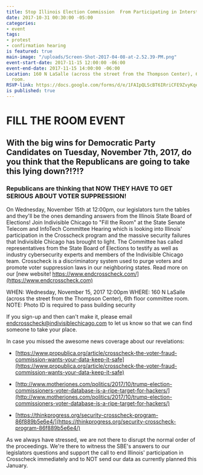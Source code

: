 ```yaml
---
title: Stop Illinois Election Commission  From Participating in Interstate Crosscheck
date: 2017-10-31 00:30:00 -05:00
categories:
- event
tags:
- protest
- confirmation hearing
is featured: true
main-image: "/uploads/Screen-Shot-2017-04-08-at-2.52.39-PM.png"
event-start-date: 2017-11-15 12:00:00 -06:00
event-end-date: 2017-11-15 14:00:00 -06:00
Location: 160 N LaSalle (across the street from the Thompson Center), 6th floor committee
  room.
RSVP-link: https://docs.google.com/forms/d/e/1FAIpQLScBT6IRriCFE9ZvyKqezdySaGXdqEa8xLfajMW2yfQik06DOg/viewform
is published: true
---
```


# FILL THE ROOM EVENT

## With the big wins for Democratic Party Candidates on Tuesday, November 7th, 2017, do you think that the Republicans are going to take this lying down?!?!?

### Republicans are thinking that NOW THEY HAVE TO GET SERIOUS ABOUT VOTER SUPPRESSION!

On Wednesday, November 15th at 12:00pm, our legislators turn the tables and they'll be the ones demanding answers from the Illinois State Board of Elections! Join Indivisible Chicago to "Fill the Room" at the State Senate Telecom and InfoTech Committee Hearing which is looking into Illinois' participation in the Crosscheck program and the massive security failures that Indivisible Chicago has brought to light. The Committee has called representatives from the State Board of Elections to testify as well as industry cybersecurity experts and members of the Indivisible Chicago team.
Crosscheck is a discriminatory system used to purge voters and promote voter suppression laws in our neighboring states. Read more on our [new website! https://www.endcrosscheck.com/](https://www.endcrosscheck.com)

WHEN: Wednesday, November 15, 2017 12:00pm
WHERE: 160 N LaSalle (across the street from the Thompson Center), 6th floor committee room.
NOTE: Photo ID is required to pass building security

If you sign-up and then can't make it, please email endcrosscheck@indivisiblechicago.com to let us know so that we can find someone to take your place.

In case you missed the awesome news coverage about our revelations:

* [https://www.propublica.org/article/crosscheck-the-voter-fraud-commission-wants-your-data-keep-it-safe](https://www.propublica.org/article/crosscheck-the-voter-fraud-commission-wants-your-data-keep-it-safe)


* [http://www.motherjones.com/politics/2017/10/trump-election-commissioners-voter-database-is-a-ripe-target-for-hackers/](http://www.motherjones.com/politics/2017/10/trump-election-commissioners-voter-database-is-a-ripe-target-for-hackers/)


* [https://thinkprogress.org/security-crosscheck-program-86f889b5e6e4/](https://thinkprogress.org/security-crosscheck-program-86f889b5e6e4/)

As we always have stressed, we are not there to disrupt the normal order of the proceedings. We're there to witness the SBE's answers to our legislators questions and support the call to end Illinois' participation in Crosscheck immediately and to NOT send our data as currently planned this January.
